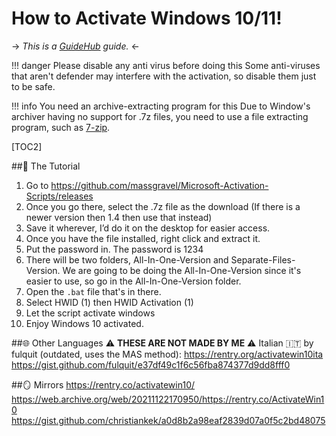 #  How to Activate Windows 10/11!
-> *This is a [GuideHub](https://rentry.co/GuideHub) guide.* <-

!!! danger Please disable any anti virus before doing this
    Some anti-viruses that aren't defender may interfere with the activation, so disable them just to be safe.

!!! info You need an archive-extracting program for this
    Due to Window's archiver having no support for .7z files, you need to use a file extracting program, such as [7-zip](https://www.7-zip.org/).

[TOC2]

##🔐 The Tutorial
1. Go to https://github.com/massgravel/Microsoft-Activation-Scripts/releases
2. Once you go there, select the .7z file as the download (If there is a newer version then 1.4 then use that instead)
3. Save it wherever, I’d do it on the desktop for easier access.
4. Once you have the file installed, right click and extract it.
5. Put the password in. The password is 1234
6. There will be two folders, All-In-One-Version and Separate-Files-Version. We are going to be doing the All-In-One-Version since it's easier to use, so go in the All-In-One-Version folder.
7. Open the `.bat` file that's in there.
8. Select HWID (1) then HWID Activation (1)
9. Let the script activate windows
10. Enjoy Windows 10 activated.

##🌐 Other Languages
⚠️ **THESE ARE NOT MADE BY ME** ⚠️
Italian 🇮🇹 by fulquit (outdated, uses the MAS method): https://rentry.org/activatewin10ita https://gist.github.com/fulquit/e37df49c1f6c56fba874377d9dd8fff0

##🪞 Mirrors
https://rentry.co/activatewin10/
https://web.archive.org/web/20211122170950/https://rentry.co/ActivateWin10
https://gist.github.com/christiankek/a0d8b2a98eaf2839d07a0f5c2bd48075